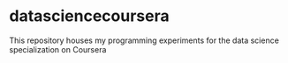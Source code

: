 # datasciencecoursera
This repository houses my programming experiments for the data science specialization on Coursera
